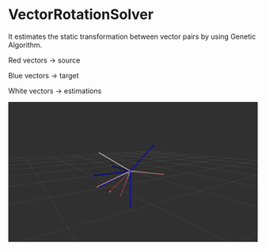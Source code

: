 # VectorRotationSolver
It estimates the static transformation between vector pairs by using Genetic Algorithm.

<p> Red vectors -> source </p>
<p> Blue vectors -> target </p>
<p> White vectors -> estimations </p>

![alt text](https://github.com/goktugyildirim/ROSVectorRotationSolver/blob/main/vectors.png?raw=true)
